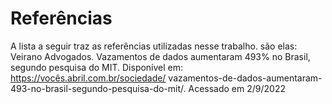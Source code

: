 # Referências
<a>A lista a seguir traz as referências utilizadas nesse trabalho. são elas: </a>
Veirano Advogados. Vazamentos de dados aumentaram 493% no Brasil, segundo pesquisa do MIT. Disponível em: https://vocês.abril.com.br/sociedade/
vazamentos-de-dados-aumentaram-493-no-brasil-segundo-pesquisa-do-mit/. Acessado em 2/9/2022
